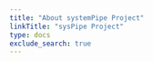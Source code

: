 ```yaml
---
title: "About systemPipe Project"
linkTitle: "sysPipe Project"
type: docs
exclude_search: true
---
```







